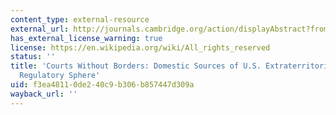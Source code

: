 ```yaml
---
content_type: external-resource
external_url: http://journals.cambridge.org/action/displayAbstract?fromPage=online&aid=5916388
has_external_license_warning: true
license: https://en.wikipedia.org/wiki/All_rights_reserved
status: ''
title: 'Courts Without Borders: Domestic Sources of U.S. Extraterritoriality in the
  Regulatory Sphere'
uid: f3ea4811-0de2-40c9-b306-b857447d309a
wayback_url: ''
---
```

